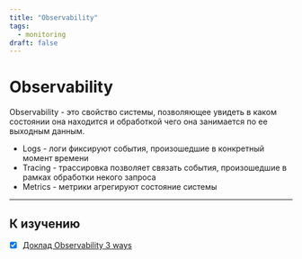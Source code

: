 ```yaml
---
title: "Observability"
tags: 
  - monitoring
draft: false
---
```


# Observability

Observability - это свойство системы, позволяющее увидеть в каком состоянии она находится и обработкой чего она занимается по ее выходным данным.

- Logs - логи фиксируют события, произошедшие в конкретный момент времени
- Tracing - трассировка позволяет связать события, произошедшие в рамках обработки некого запроса
- Metrics - метрики агрегируют состояние системы


---
## К изучению

- [X] [Доклад Observability 3 ways](https://www.dotconferences.com/2017/04/adrian-cole-observability-3-ways-logging-metrics-tracing)